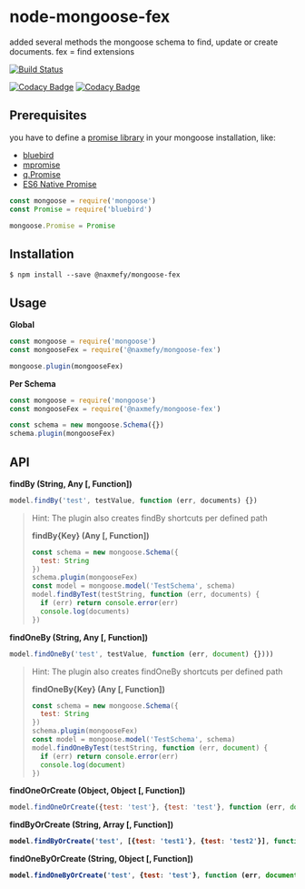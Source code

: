 # node-mongoose-fex
added several methods the mongoose schema to find, update or create documents. fex = find extensions

[![Build Status](https://travis-ci.org/naxmefy/node-mongoose-fex.svg?branch=master)](https://travis-ci.org/naxmefy/node-mongoose-fex)

[![Codacy Badge](https://api.codacy.com/project/badge/Grade/7124f67decbb4370bbc53f07f234c3be)](https://www.codacy.com/app/naxmefy/node-mongoose-fex)
[![Codacy Badge](https://api.codacy.com/project/badge/coverage/7124f67decbb4370bbc53f07f234c3be)](https://www.codacy.com/app/naxmefy/node-mongoose-fex)

## Prerequisites

you have to define a [promise library](http://mongoosejs.com/docs/promises.html)
in your mongoose installation, like:

* [bluebird](https://www.npmjs.com/package/bluebird)
* [mpromise](https://www.npmjs.com/package/mpromise)
* [q.Promise](https://www.npmjs.com/package/q)
* [ES6 Native Promise](https://developer.mozilla.org/en-US/docs/Web/JavaScript/Reference/Global_Objects/Promise)

```JavaScript
const mongoose = require('mongoose')
const Promise = require('bluebird')

mongoose.Promise = Promise
```

## Installation

```
$ npm install --save @naxmefy/mongoose-fex
```

## Usage

**Global**
```JavaScript
const mongoose = require('mongoose')
const mongooseFex = require('@naxmefy/mongoose-fex')

mongoose.plugin(mongooseFex)
```

**Per Schema**
```JavaScript
const mongoose = require('mongoose')
const mongooseFex = require('@naxmefy/mongoose-fex')

const schema = new mongoose.Schema({})
schema.plugin(mongooseFex)
```

## API

**findBy (String, Any [, Function])**
```JavaScript
model.findBy('test', testValue, function (err, documents) {})
```
> Hint: The plugin also creates findBy shortcuts per defined path
>
> **findBy{Key} (Any [, Function])**
> ```JavaScript
> const schema = new mongoose.Schema({
>   test: String
> })
> schema.plugin(mongooseFex)
> const model = mongoose.model('TestSchema', schema)
> model.findByTest(testString, function (err, documents) {
>   if (err) return console.error(err)
>   console.log(documents)
> })
> ```

**findOneBy (String, Any [, Function])**
```JavaScript
model.findOneBy('test', testValue, function (err, document) {})))
```
> Hint: The plugin also creates findOneBy shortcuts per defined path
>
> **findOneBy{Key} (Any [, Function])**
> ```JavaScript
> const schema = new mongoose.Schema({
>   test: String
> })
> schema.plugin(mongooseFex)
> const model = mongoose.model('TestSchema', schema)
> model.findOneByTest(testString, function (err, document) {
>   if (err) return console.error(err)
>   console.log(document)
> })
> ```

**findOneOrCreate (Object, Object [, Function])**
```JavaScript
model.findOneOrCreate({test: 'test'}, {test: 'test'}, function (err, document) {})))
```

**findByOrCreate (String, Array<Object> [, Function])**
```JavaScript
model.findByOrCreate('test', [{test: 'test1'}, {test: 'test2'}], function (err, documents) {})))
```

**findOneByOrCreate (String, Object [, Function])**
```JavaScript
model.findOneByOrCreate('test', {test: 'test'}, function (err, document) {})))
```
